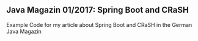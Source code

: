 ## Java Magazin 01/2017: Spring Boot and CRaSH

Example Code for my article about Spring Boot and CRaSH in the German Java Magazin




